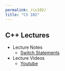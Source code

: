 ```yaml
---
permalink: /cs102/
title: "CS 102"
---
```


## C++ Lectures
- Lecture Notes
    - [Switch Statements](/lectures102/switch)
- Lecture Videos
    - [Youtube](/lectures102/switch)